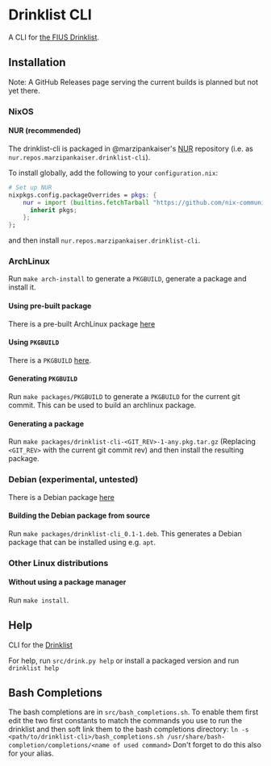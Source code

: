 # Drinklist CLI

A CLI for [the FIUS Drinklist](https://github.com/FIUS/drinklist).

## Installation
Note: A GitHub Releases page serving the current builds is planned but not yet there.

### NixOS
#### NUR (recommended)
The drinklist-cli is packaged in @marzipankaiser's [NUR](https://github.com/nix-community/NUR/) repository (i.e. as `nur.repos.marzipankaiser.drinklist-cli`).

To install globally, add the following to your `configuration.nix`:
```nix
# Set up NUR
nixpkgs.config.packageOverrides = pkgs: {
    nur = import (builtins.fetchTarball "https://github.com/nix-community/NUR/archive/master.tar.gz") {
      inherit pkgs;
    };
};
```
and then install `nur.repos.marzipankaiser.drinklist-cli`.

### ArchLinux
Run `make arch-install` to generate a `PKGBUILD`, generate a package and install it.
#### Using pre-built package
There is a pre-built ArchLinux package [here](https://github.com/FIUS/drinklist-cli/releases/download/v0.1-alpha/drinklist-cli-c6a57961530af57e124f77d9d755572821fdcaaf-1-any.pkg.tar.gz)
#### Using `PKGBUILD`
There is a `PKGBUILD` [here](https://github.com/FIUS/drinklist-cli/releases/download/v0.1-alpha/PKGBUILD).
#### Generating `PKGBUILD`
Run `make packages/PKGBUILD` to generate a `PKGBUILD` for the current git commit.
This can be used to build an archlinux package.
#### Generating a package
Run `make packages/drinklist-cli-<GIT_REV>-1-any.pkg.tar.gz` 
(Replacing `<GIT_REV>` with the current git commit rev)
and then install the resulting package.

### Debian (experimental, untested)
There is a Debian package [here](https://github.com/FIUS/drinklist-cli/releases/download/v0.1-alpha/drinklist-cli_0.1-1.deb)
#### Building the Debian package from source
Run `make packages/drinklist-cli_0.1-1.deb`. This generates a Debian package that can be installed using e.g. `apt`.

### Other Linux distributions
#### Without using a package manager
Run `make install`.

## Help

CLI for the [Drinklist](http://github.com/FIUS/drinklist)

For help, run `src/drink.py help` or install a packaged version and run `drinklist help`

## Bash Completions
The bash completions are in `src/bash_completions.sh`.
To enable them first edit the two first constants to match the commands 
you use to run the drinklist and then soft link them to the bash completions directory:
`ln -s <path/to/drinklist-cli>/bash_completions.sh /usr/share/bash-completion/completions/<name of used command>`
Don't forget to do this also for your alias.
